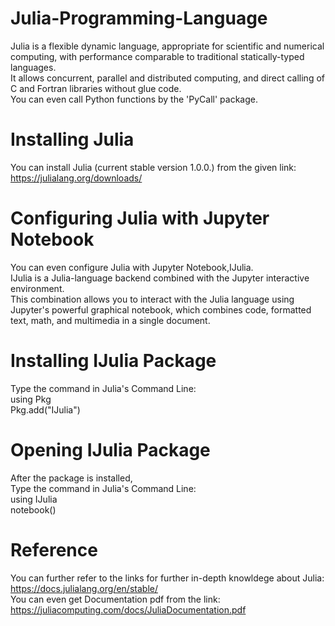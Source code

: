 # Julia-Programming-Language
Julia is a flexible dynamic language, appropriate for scientific and numerical computing, with performance comparable to traditional statically-typed languages.<br/> It allows concurrent, parallel and distributed computing, and direct calling of C and Fortran libraries without glue code. <br/>You can even call Python functions by the 'PyCall' package.
# Installing Julia
You can install Julia (current stable version 1.0.0.) from the given link:<br/>
https://julialang.org/downloads/
# Configuring Julia with Jupyter Notebook
You can even configure Julia with Jupyter Notebook,IJulia.<br/> IJulia is a Julia-language backend combined with the Jupyter interactive environment. <br/>This combination allows you to interact with the Julia language using Jupyter's powerful graphical notebook, which combines code, formatted text, math, and multimedia in a single document.
# Installing IJulia Package
Type the command in Julia's Command Line:<br/>
using Pkg<br/>
Pkg.add("IJulia")
# Opening IJulia Package
After the package is installed,<br/>
Type the command in Julia's Command Line:<br/>
using IJulia<br/>
notebook()
# Reference
You can further refer to the links for further in-depth knowldege about Julia:<br/>
https://docs.julialang.org/en/stable/<br/>
You can even get Documentation pdf from the link:<br/>
https://juliacomputing.com/docs/JuliaDocumentation.pdf
